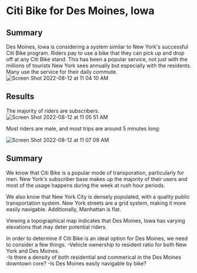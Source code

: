 # Citi Bike for Des Moines, Iowa  

## Summary  
Des Moines, Iowa is considering a system similar to New York's successful Citi Bike program.  Riders pay to use a bike that they can pick up and drop off at any Citi Bike stand.  This has been a popular service, not just with the millions of tourists New York sees annually but especially with the residents.  Many use the service for their daily commute.  
![Screen Shot 2022-08-12 at 11 04 10 AM](https://user-images.githubusercontent.com/103051630/184370021-65059d6d-1992-468e-96a3-124d1e613642.png)  

## Results  
The majority of riders are subscribers:  
![Screen Shot 2022-08-12 at 11 05 51 AM](https://user-images.githubusercontent.com/103051630/184370288-2a4cdadd-97d8-4cb8-b5fd-06537369fa9b.png)  

Most riders are male, and most trips are around 5 minutes long:  

![Screen Shot 2022-08-12 at 11 07 08 AM](https://user-images.githubusercontent.com/103051630/184370560-2379eca1-6fff-4376-a759-6029c016b976.png)  

## Summary  
We know that Citi Bike is a popular mode of transporation, particularly for men. New York's subscriber base makes up the majority of their users and most of the usage happens during the week at rush hour periods.  

We also know that New York City is densely populated, with a quality public transportation system. New York streets are a grid system, making it more easily navigable.  Additionally, Manhattan is flat.  

Viewing a topographical map indicates that Des Moines, Iowa has varying elevations that may deter potential riders.

In order to determine if Citi Bike is an ideal option for Des Moines, we need to consider a few things.
-Vehicle ownership to resident ratio for both New York and Des Moines.  
-Is there a density of both residential and commerical in the Des Moines downtown core?
-Is Des Moines easily navigable by bike?  

